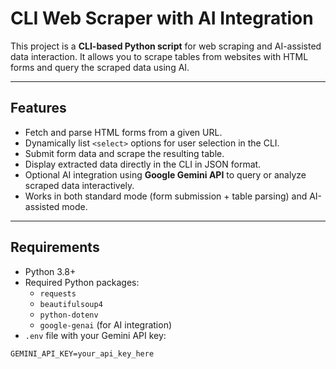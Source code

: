 # CLI Web Scraper with AI Integration

This project is a **CLI-based Python script** for web scraping and AI-assisted data interaction. It allows you to scrape tables from websites with HTML forms and query the scraped data using AI.

---

## Features

- Fetch and parse HTML forms from a given URL.
- Dynamically list `<select>` options for user selection in the CLI.
- Submit form data and scrape the resulting table.
- Display extracted data directly in the CLI in JSON format.
- Optional AI integration using **Google Gemini API** to query or analyze scraped data interactively.
- Works in both standard mode (form submission + table parsing) and AI-assisted mode.

---

## Requirements

- Python 3.8+
- Required Python packages:
  - `requests`
  - `beautifulsoup4`
  - `python-dotenv`
  - `google-genai` (for AI integration)
- `.env` file with your Gemini API key:

```env
GEMINI_API_KEY=your_api_key_here
```
